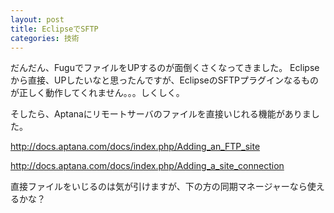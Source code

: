 ```yaml
---
layout: post
title: EclipseでSFTP
categories: 技術
---
```


だんだん、FuguでファイルをUPするのが面倒くさくなってきました。
Eclipseから直接、UPしたいなと思ったんですが、EclipseのSFTPプラグインなるものが正しく動作してくれません。。。しくしく。

そしたら、Aptanaにリモートサーバのファイルを直接いじれる機能がありました。

<a href="http://docs.aptana.com/docs/index.php/Adding_an_FTP_site" target="_blank">http://docs.aptana.com/docs/index.php/Adding_an_FTP_site</a>

<a href="http://docs.aptana.com/docs/index.php/Adding_a_site_connection" target="_blank">http://docs.aptana.com/docs/index.php/Adding_a_site_connection</a>

直接ファイルをいじるのは気が引けますが、下の方の同期マネージャーなら使えるかな？

